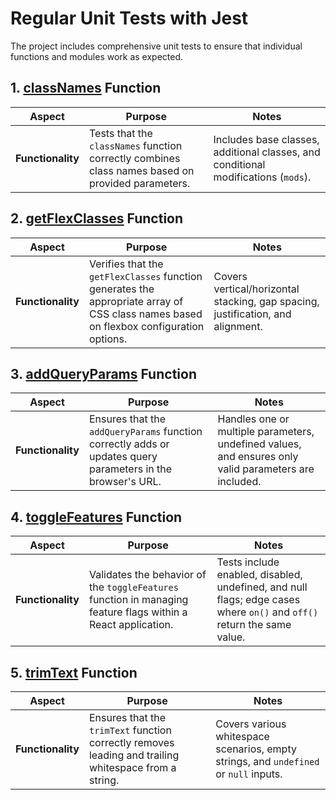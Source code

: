 # Regular Unit Tests with Jest

The project includes comprehensive unit tests to ensure that individual functions and modules work as expected.

## 1. [classNames](../../../src/shared/lib/classes/classNames/classNames.test.ts) Function

| Aspect                           | Purpose                                                                                                         | Notes                                 |
|----------------------------------|-----------------------------------------------------------------------------------------------------------------|---------------------------------------|
| **Functionality**                | Tests that the `classNames` function correctly combines class names based on provided parameters.              | Includes base classes, additional classes, and conditional modifications (`mods`). |

## 2. [getFlexClasses](../../../src/shared/lib/classes/getFlexClasses/getFlexClasses.test.ts) Function


| Aspect                           | Purpose                                                                                                         | Notes                                 |
|----------------------------------|-----------------------------------------------------------------------------------------------------------------|---------------------------------------|
| **Functionality**                | Verifies that the `getFlexClasses` function generates the appropriate array of CSS class names based on flexbox configuration options. | Covers vertical/horizontal stacking, gap spacing, justification, and alignment. |

## 3. [addQueryParams](../../../src/shared/lib/url/addQueryParams/addQueryParams.test.ts) Function


| Aspect                           | Purpose                                                                                                         | Notes                                 |
|----------------------------------|-----------------------------------------------------------------------------------------------------------------|---------------------------------------|
| **Functionality**                | Ensures that the `addQueryParams` function correctly adds or updates query parameters in the browser's URL.     | Handles one or multiple parameters, undefined values, and ensures only valid parameters are included. |

## 4. [toggleFeatures](../../../src/shared/lib/features/lib/toggleFeatures/toggleFeatures.test.ts) Function


| Aspect                           | Purpose                                                                                                         | Notes                                 |
|----------------------------------|-----------------------------------------------------------------------------------------------------------------|---------------------------------------|
| **Functionality**                | Validates the behavior of the `toggleFeatures` function in managing feature flags within a React application. | Tests include enabled, disabled, undefined, and null flags; edge cases where `on()` and `off()` return the same value. |

## 5. [trimText](../../../src/shared/lib/trimText/trimText.test.ts) Function

| Aspect                           | Purpose                                                                                                         | Notes                                 |
|----------------------------------|-----------------------------------------------------------------------------------------------------------------|---------------------------------------|
| **Functionality**                | Ensures that the `trimText` function correctly removes leading and trailing whitespace from a string.            | Covers various whitespace scenarios, empty strings, and `undefined` or `null` inputs. |

